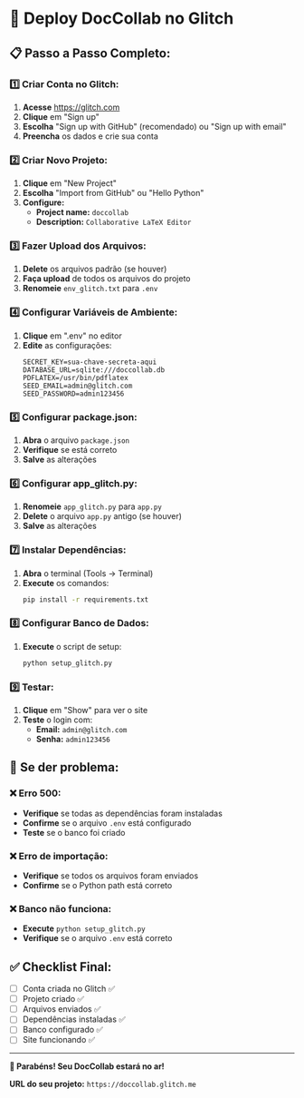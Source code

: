 # 🚀 Deploy DocCollab no Glitch

## 📋 Passo a Passo Completo:

### 1️⃣ **Criar Conta no Glitch:**
1. **Acesse** https://glitch.com
2. **Clique** em "Sign up"
3. **Escolha** "Sign up with GitHub" (recomendado) ou "Sign up with email"
4. **Preencha** os dados e crie sua conta

### 2️⃣ **Criar Novo Projeto:**
1. **Clique** em "New Project"
2. **Escolha** "Import from GitHub" ou "Hello Python"
3. **Configure:**
   - **Project name:** `doccollab`
   - **Description:** `Collaborative LaTeX Editor`

### 3️⃣ **Fazer Upload dos Arquivos:**
1. **Delete** os arquivos padrão (se houver)
2. **Faça upload** de todos os arquivos do projeto
3. **Renomeie** `env_glitch.txt` para `.env`

### 4️⃣ **Configurar Variáveis de Ambiente:**
1. **Clique** em ".env" no editor
2. **Edite** as configurações:
   ```
   SECRET_KEY=sua-chave-secreta-aqui
   DATABASE_URL=sqlite:///doccollab.db
   PDFLATEX=/usr/bin/pdflatex
   SEED_EMAIL=admin@glitch.com
   SEED_PASSWORD=admin123456
   ```

### 5️⃣ **Configurar package.json:**
1. **Abra** o arquivo `package.json`
2. **Verifique** se está correto
3. **Salve** as alterações

### 6️⃣ **Configurar app_glitch.py:**
1. **Renomeie** `app_glitch.py` para `app.py`
2. **Delete** o arquivo `app.py` antigo (se houver)
3. **Salve** as alterações

### 7️⃣ **Instalar Dependências:**
1. **Abra** o terminal (Tools → Terminal)
2. **Execute** os comandos:
   ```bash
   pip install -r requirements.txt
   ```

### 8️⃣ **Configurar Banco de Dados:**
1. **Execute** o script de setup:
   ```bash
   python setup_glitch.py
   ```

### 9️⃣ **Testar:**
1. **Clique** em "Show" para ver o site
2. **Teste** o login com:
   - **Email:** `admin@glitch.com`
   - **Senha:** `admin123456`

## 🔧 **Se der problema:**

### ❌ Erro 500:
- **Verifique** se todas as dependências foram instaladas
- **Confirme** se o arquivo `.env` está configurado
- **Teste** se o banco foi criado

### ❌ Erro de importação:
- **Verifique** se todos os arquivos foram enviados
- **Confirme** se o Python path está correto

### ❌ Banco não funciona:
- **Execute** `python setup_glitch.py`
- **Verifique** se o arquivo `.env` está correto

## ✅ **Checklist Final:**

- [ ] Conta criada no Glitch ✅
- [ ] Projeto criado ✅
- [ ] Arquivos enviados ✅
- [ ] Dependências instaladas ✅
- [ ] Banco configurado ✅
- [ ] Site funcionando ✅

---

**🎉 Parabéns! Seu DocCollab estará no ar!**

**URL do seu projeto:** `https://doccollab.glitch.me`



